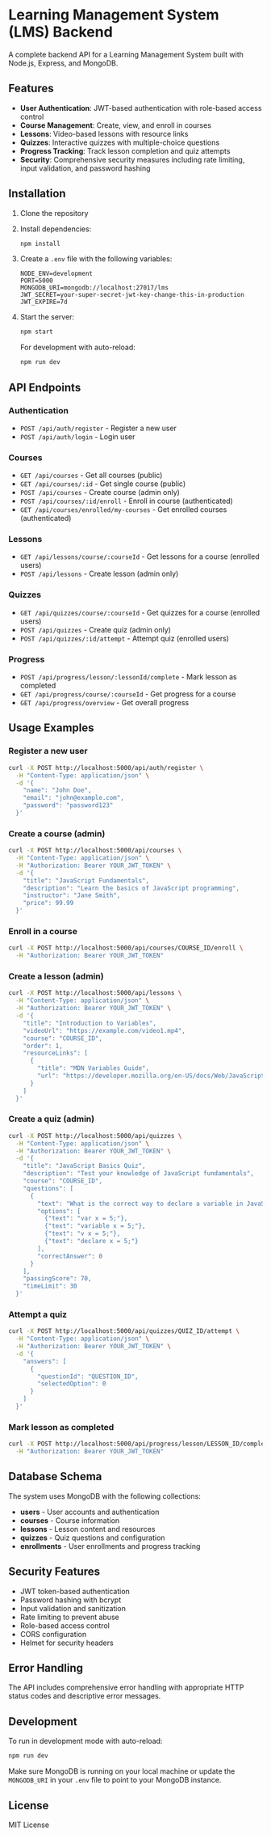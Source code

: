 # Learning Management System (LMS) Backend

A complete backend API for a Learning Management System built with Node.js, Express, and MongoDB.

## Features

- **User Authentication**: JWT-based authentication with role-based access control
- **Course Management**: Create, view, and enroll in courses
- **Lessons**: Video-based lessons with resource links
- **Quizzes**: Interactive quizzes with multiple-choice questions
- **Progress Tracking**: Track lesson completion and quiz attempts
- **Security**: Comprehensive security measures including rate limiting, input validation, and password hashing

## Installation

1. Clone the repository
2. Install dependencies:
   ```bash
   npm install
   ```

3. Create a `.env` file with the following variables:
   ```
   NODE_ENV=development
   PORT=5000
   MONGODB_URI=mongodb://localhost:27017/lms
   JWT_SECRET=your-super-secret-jwt-key-change-this-in-production
   JWT_EXPIRE=7d
   ```

4. Start the server:
   ```bash
   npm start
   ```

   For development with auto-reload:
   ```bash
   npm run dev
   ```

## API Endpoints

### Authentication
- `POST /api/auth/register` - Register a new user
- `POST /api/auth/login` - Login user

### Courses
- `GET /api/courses` - Get all courses (public)
- `GET /api/courses/:id` - Get single course (public)
- `POST /api/courses` - Create course (admin only)
- `POST /api/courses/:id/enroll` - Enroll in course (authenticated)
- `GET /api/courses/enrolled/my-courses` - Get enrolled courses (authenticated)

### Lessons
- `GET /api/lessons/course/:courseId` - Get lessons for a course (enrolled users)
- `POST /api/lessons` - Create lesson (admin only)

### Quizzes
- `GET /api/quizzes/course/:courseId` - Get quizzes for a course (enrolled users)
- `POST /api/quizzes` - Create quiz (admin only)
- `POST /api/quizzes/:id/attempt` - Attempt quiz (enrolled users)

### Progress
- `POST /api/progress/lesson/:lessonId/complete` - Mark lesson as completed
- `GET /api/progress/course/:courseId` - Get progress for a course
- `GET /api/progress/overview` - Get overall progress

## Usage Examples

### Register a new user
```bash
curl -X POST http://localhost:5000/api/auth/register \
  -H "Content-Type: application/json" \
  -d '{
    "name": "John Doe",
    "email": "john@example.com",
    "password": "password123"
  }'
```

### Create a course (admin)
```bash
curl -X POST http://localhost:5000/api/courses \
  -H "Content-Type: application/json" \
  -H "Authorization: Bearer YOUR_JWT_TOKEN" \
  -d '{
    "title": "JavaScript Fundamentals",
    "description": "Learn the basics of JavaScript programming",
    "instructor": "Jane Smith",
    "price": 99.99
  }'
```

### Enroll in a course
```bash
curl -X POST http://localhost:5000/api/courses/COURSE_ID/enroll \
  -H "Authorization: Bearer YOUR_JWT_TOKEN"
```

### Create a lesson (admin)
```bash
curl -X POST http://localhost:5000/api/lessons \
  -H "Content-Type: application/json" \
  -H "Authorization: Bearer YOUR_JWT_TOKEN" \
  -d '{
    "title": "Introduction to Variables",
    "videoUrl": "https://example.com/video1.mp4",
    "course": "COURSE_ID",
    "order": 1,
    "resourceLinks": [
      {
        "title": "MDN Variables Guide",
        "url": "https://developer.mozilla.org/en-US/docs/Web/JavaScript/Guide/Grammar_and_types#Variables"
      }
    ]
  }'
```

### Create a quiz (admin)
```bash
curl -X POST http://localhost:5000/api/quizzes \
  -H "Content-Type: application/json" \
  -H "Authorization: Bearer YOUR_JWT_TOKEN" \
  -d '{
    "title": "JavaScript Basics Quiz",
    "description": "Test your knowledge of JavaScript fundamentals",
    "course": "COURSE_ID",
    "questions": [
      {
        "text": "What is the correct way to declare a variable in JavaScript?",
        "options": [
          {"text": "var x = 5;"},
          {"text": "variable x = 5;"},
          {"text": "v x = 5;"},
          {"text": "declare x = 5;"}
        ],
        "correctAnswer": 0
      }
    ],
    "passingScore": 70,
    "timeLimit": 30
  }'
```

### Attempt a quiz
```bash
curl -X POST http://localhost:5000/api/quizzes/QUIZ_ID/attempt \
  -H "Content-Type: application/json" \
  -H "Authorization: Bearer YOUR_JWT_TOKEN" \
  -d '{
    "answers": [
      {
        "questionId": "QUESTION_ID",
        "selectedOption": 0
      }
    ]
  }'
```

### Mark lesson as completed
```bash
curl -X POST http://localhost:5000/api/progress/lesson/LESSON_ID/complete \
  -H "Authorization: Bearer YOUR_JWT_TOKEN"
```

## Database Schema

The system uses MongoDB with the following collections:
- **users** - User accounts and authentication
- **courses** - Course information
- **lessons** - Lesson content and resources
- **quizzes** - Quiz questions and configuration
- **enrollments** - User enrollments and progress tracking

## Security Features

- JWT token-based authentication
- Password hashing with bcrypt
- Input validation and sanitization
- Rate limiting to prevent abuse
- Role-based access control
- CORS configuration
- Helmet for security headers

## Error Handling

The API includes comprehensive error handling with appropriate HTTP status codes and descriptive error messages.

## Development

To run in development mode with auto-reload:
```bash
npm run dev
```

Make sure MongoDB is running on your local machine or update the `MONGODB_URI` in your `.env` file to point to your MongoDB instance.

## License

MIT License
